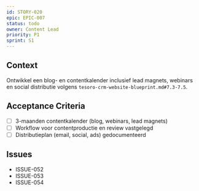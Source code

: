 ```yaml
---
id: STORY-020
epic: EPIC-007
status: todo
owner: Content Lead
priority: P1
sprint: S1
---
```


## Context
Ontwikkel een blog- en contentkalender inclusief lead magnets, webinars en social distributie volgens `tesoro-crm-website-blueprint.md#7.3-7.5`.

## Acceptance Criteria
- [ ] 3-maanden contentkalender (blog, webinars, lead magnets)
- [ ] Workflow voor contentproductie en review vastgelegd
- [ ] Distributieplan (email, social, ads) gedocumenteerd

## Issues
- ISSUE-052
- ISSUE-053
- ISSUE-054
